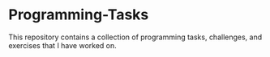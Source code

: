 # Programming-Tasks
This repository contains a collection of programming tasks, challenges, and exercises that I have worked on.
